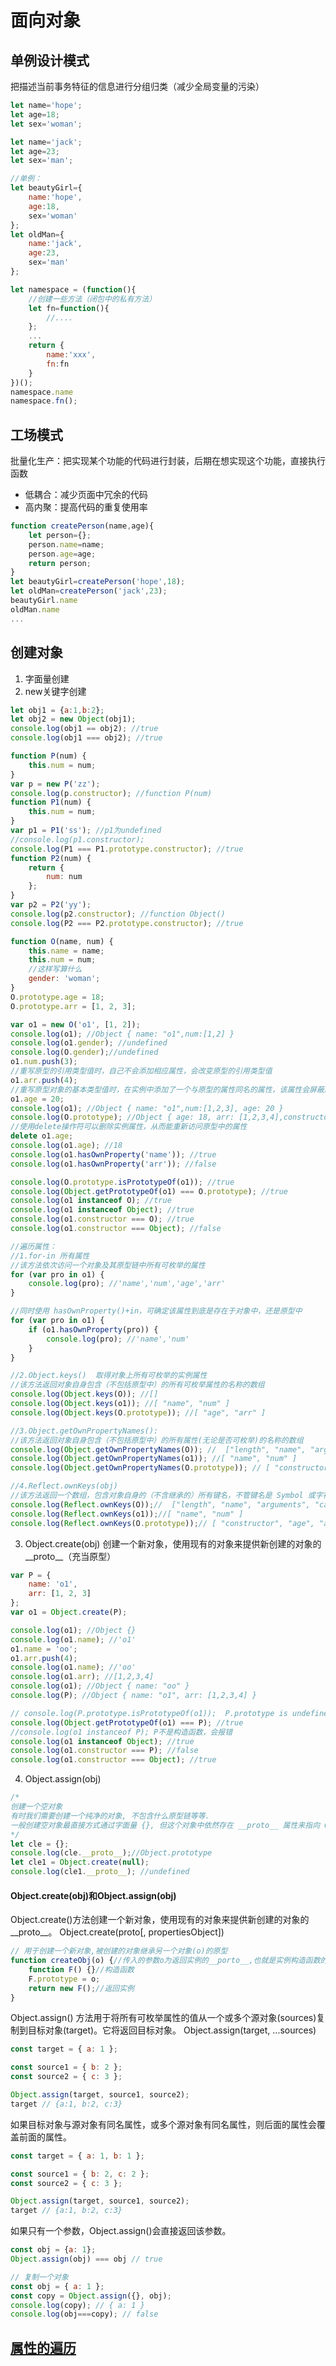 # 面向对象
## 单例设计模式
把描述当前事务特征的信息进行分组归类（减少全局变量的污染）
```javascript
let name='hope';
let age=18;
let sex='woman';

let name='jack';
let age=23;
let sex='man';

//单例：
let beautyGirl={
    name:'hope',
    age:18,
    sex='woman'
};
let oldMan={
    name:'jack',
    age:23,
    sex='man'
};
```
```javascript
let namespace = (function(){
    //创建一些方法（闭包中的私有方法）
    let fn=function(){
      	//....  
    };
    ...
    return {
        name:'xxx',
        fn:fn
    }
})();
namespace.name
namespace.fn();
```
## 工场模式
批量化生产：把实现某个功能的代码进行封装，后期在想实现这个功能，直接执行函数
- 低耦合：减少页面中冗余的代码
- 高内聚：提高代码的重复使用率
```javascript
function createPerson(name,age){
    let person={};
    person.name=name;
    person.age=age;
    return person;
}
let beautyGirl=createPerson('hope',18);
let oldMan=createPerson('jack',23);
beautyGirl.name
oldMan.name
...
```

## 创建对象
1. 字面量创建
2. new关键字创建
```javascript
let obj1 = {a:1,b:2};
let obj2 = new Object(obj1);
console.log(obj1 == obj2); //true
console.log(obj1 === obj2); //true
```

```javascript
function P(num) {
    this.num = num;
}
var p = new P('zz');
console.log(p.constructor); //function P(num)
function P1(num) {
    this.num = num;
}
var p1 = P1('ss'); //p1为undefined
//console.log(p1.constructor);
console.log(P1 === P1.prototype.constructor); //true
function P2(num) {
    return {
        num: num
    };
}
var p2 = P2('yy');
console.log(p2.constructor); //function Object()
console.log(P2 === P2.prototype.constructor); //true
```

```javascript
function O(name, num) {
    this.name = name;
    this.num = num;
    //这样写算什么
    gender: 'woman';
}
O.prototype.age = 18;
O.prototype.arr = [1, 2, 3];

var o1 = new O('o1', [1, 2]);
console.log(o1); //Object { name: "o1",num:[1,2] }
console.log(o1.gender); //undefined
console.log(O.gender);//undefined
o1.num.push(3);
//重写原型的引用类型值时，自己不会添加相应属性，会改变原型的引用类型值
o1.arr.push(4);
//重写原型对象的基本类型值时，在实例中添加了一个与原型的属性同名的属性，该属性会屏蔽原型中的那个属性，不会改变原型的基本类型值
o1.age = 20;
console.log(o1); //Object { name: "o1",num:[1,2,3], age: 20 }
console.log(O.prototype); //Object { age: 18, arr: [1,2,3,4],constructor: function O(name)}
//使用delete操作符可以删除实例属性，从而能重新访问原型中的属性
delete o1.age;
console.log(o1.age); //18
console.log(o1.hasOwnProperty('name')); //true
console.log(o1.hasOwnProperty('arr')); //false

console.log(O.prototype.isPrototypeOf(o1)); //true
console.log(Object.getPrototypeOf(o1) === O.prototype); //true
console.log(o1 instanceof O); //true
console.log(o1 instanceof Object); //true
console.log(o1.constructor === O); //true
console.log(o1.constructor === Object); //false

//遍历属性：
//1.for-in 所有属性
//该方法依次访问一个对象及其原型链中所有可枚举的属性
for (var pro in o1) {
    console.log(pro); //'name','num','age','arr'
}

//同时使用 hasOwnProperty()+in，可确定该属性到底是存在于对象中，还是原型中
for (var pro in o1) {
    if (o1.hasOwnProperty(pro)) {
        console.log(pro); //'name','num'
    }
}

//2.Object.keys()  取得对象上所有可枚举的实例属性
//该方法返回对象自身包含（不包括原型中）的所有可枚举属性的名称的数组
console.log(Object.keys(O)); //[]
console.log(Object.keys(o1)); //[ "name", "num" ]
console.log(Object.keys(O.prototype)); //[ "age", "arr" ]

//3.Object.getOwnPropertyNames():
//该方法返回对象自身包含（不包括原型中）的所有属性(无论是否可枚举)的名称的数组
console.log(Object.getOwnPropertyNames(O)); //  ["length", "name", "arguments", "caller", "prototype"]
console.log(Object.getOwnPropertyNames(o1)); //[ "name", "num" ]
console.log(Object.getOwnPropertyNames(O.prototype)); // [ "constructor", "age", "arr" ]

//4.Reflect.ownKeys(obj)
//该方法返回一个数组，包含对象自身的（不含继承的）所有键名，不管键名是 Symbol 或字符串，也不管是否可枚举
console.log(Reflect.ownKeys(O));//  ["length", "name", "arguments", "caller", "prototype"]
console.log(Reflect.ownKeys(o1));//[ "name", "num" ]
console.log(Reflect.ownKeys(O.prototype));// [ "constructor", "age", "arr" ]
```

3. Object.create(obj)
创建一个新对象，使用现有的对象来提供新创建的对象的__proto__（充当原型）
```javascript
var P = {
    name: 'o1',
    arr: [1, 2, 3]
};
var o1 = Object.create(P);

console.log(o1); //Object {}
console.log(o1.name); //'o1'
o1.name = 'oo';
o1.arr.push(4);
console.log(o1.name); //'oo'
console.log(o1.arr); //[1,2,3,4]
console.log(o1); //Object { name: "oo" }
console.log(P); //Object { name: "o1", arr: [1,2,3,4] }

// console.log(P.prototype.isPrototypeOf(o1));  P.prototype is undefined
console.log(Object.getPrototypeOf(o1) === P); //true
//console.log(o1 instanceof P); P不是构造函数，会报错
console.log(o1 instanceof Object); //true
console.log(o1.constructor === P); //false
console.log(o1.constructor === Object); //true
```

4. Object.assign(obj)
```javascript
/*
创建一个空对象
有时我们需要创建一个纯净的对象, 不包含什么原型链等等. 
一般创建空对象最直接方式通过字面量 {}, 但这个对象中依然存在 __proto__ 属性来指向 Object.prototype
*/
let cle = {};
console.log(cle.__proto__);//Object.prototype
let cle1 = Object.create(null);
console.log(cle1.__proto__); //undefined
```
#### Object.create(obj)和Object.assign(obj)
Object.create()方法创建一个新对象，使用现有的对象来提供新创建的对象的__proto__。
Object.create(proto[, propertiesObject])
```javascript
// 用于创建一个新对象,被创建的对象继承另一个对象(o)的原型
function createObj(o) {//传入的参数o为返回实例的__porto__,也就是实例构造函数的显示原型
    function F() {}//构造函数
    F.prototype = o;
    return new F();//返回实例
}
```
Object.assign() 方法用于将所有可枚举属性的值从一个或多个源对象(sources)复制到目标对象(target)。它将返回目标对象。
Object.assign(target, ...sources)
```javascript
const target = { a: 1 };

const source1 = { b: 2 };
const source2 = { c: 3 };

Object.assign(target, source1, source2);
target // {a:1, b:2, c:3}
```
如果目标对象与源对象有同名属性，或多个源对象有同名属性，则后面的属性会覆盖前面的属性。
```javascript
const target = { a: 1, b: 1 };

const source1 = { b: 2, c: 2 };
const source2 = { c: 3 };

Object.assign(target, source1, source2);
target // {a:1, b:2, c:3}
```
如果只有一个参数，Object.assign()会直接返回该参数。
```javascript
const obj = {a: 1};
Object.assign(obj) === obj // true
```
```javascript
// 复制一个对象
const obj = { a: 1 };
const copy = Object.assign({}, obj);
console.log(copy); // { a: 1 }
console.log(obj===copy); // false
```

## [属性的遍历](https://github.com/lancertea/javascript-/blob/master/ES6/ES6.md)

